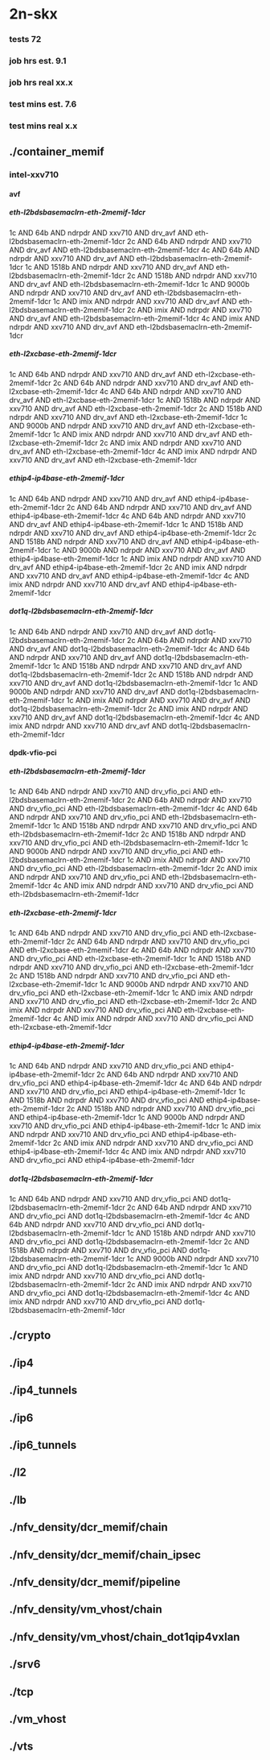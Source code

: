# 2n-skx
### tests 72
### job hrs est. 9.1
### job hrs real xx.x
### test mins est. 7.6
### test mins real x.x
## ./container_memif
### intel-xxv710
#### avf
##### eth-l2bdsbasemaclrn-eth-2memif-1dcr
1c AND 64b AND ndrpdr AND xxv710 AND drv_avf AND eth-l2bdsbasemaclrn-eth-2memif-1dcr
2c AND 64b AND ndrpdr AND xxv710 AND drv_avf AND eth-l2bdsbasemaclrn-eth-2memif-1dcr
4c AND 64b AND ndrpdr AND xxv710 AND drv_avf AND eth-l2bdsbasemaclrn-eth-2memif-1dcr
1c AND 1518b AND ndrpdr AND xxv710 AND drv_avf AND eth-l2bdsbasemaclrn-eth-2memif-1dcr
2c AND 1518b AND ndrpdr AND xxv710 AND drv_avf AND eth-l2bdsbasemaclrn-eth-2memif-1dcr
1c AND 9000b AND ndrpdr AND xxv710 AND drv_avf AND eth-l2bdsbasemaclrn-eth-2memif-1dcr
1c AND imix AND ndrpdr AND xxv710 AND drv_avf AND eth-l2bdsbasemaclrn-eth-2memif-1dcr
2c AND imix AND ndrpdr AND xxv710 AND drv_avf AND eth-l2bdsbasemaclrn-eth-2memif-1dcr
4c AND imix AND ndrpdr AND xxv710 AND drv_avf AND eth-l2bdsbasemaclrn-eth-2memif-1dcr
##### eth-l2xcbase-eth-2memif-1dcr
1c AND 64b AND ndrpdr AND xxv710 AND drv_avf AND eth-l2xcbase-eth-2memif-1dcr
2c AND 64b AND ndrpdr AND xxv710 AND drv_avf AND eth-l2xcbase-eth-2memif-1dcr
4c AND 64b AND ndrpdr AND xxv710 AND drv_avf AND eth-l2xcbase-eth-2memif-1dcr
1c AND 1518b AND ndrpdr AND xxv710 AND drv_avf AND eth-l2xcbase-eth-2memif-1dcr
2c AND 1518b AND ndrpdr AND xxv710 AND drv_avf AND eth-l2xcbase-eth-2memif-1dcr
1c AND 9000b AND ndrpdr AND xxv710 AND drv_avf AND eth-l2xcbase-eth-2memif-1dcr
1c AND imix AND ndrpdr AND xxv710 AND drv_avf AND eth-l2xcbase-eth-2memif-1dcr
2c AND imix AND ndrpdr AND xxv710 AND drv_avf AND eth-l2xcbase-eth-2memif-1dcr
4c AND imix AND ndrpdr AND xxv710 AND drv_avf AND eth-l2xcbase-eth-2memif-1dcr
##### ethip4-ip4base-eth-2memif-1dcr
1c AND 64b AND ndrpdr AND xxv710 AND drv_avf AND ethip4-ip4base-eth-2memif-1dcr
2c AND 64b AND ndrpdr AND xxv710 AND drv_avf AND ethip4-ip4base-eth-2memif-1dcr
4c AND 64b AND ndrpdr AND xxv710 AND drv_avf AND ethip4-ip4base-eth-2memif-1dcr
1c AND 1518b AND ndrpdr AND xxv710 AND drv_avf AND ethip4-ip4base-eth-2memif-1dcr
2c AND 1518b AND ndrpdr AND xxv710 AND drv_avf AND ethip4-ip4base-eth-2memif-1dcr
1c AND 9000b AND ndrpdr AND xxv710 AND drv_avf AND ethip4-ip4base-eth-2memif-1dcr
1c AND imix AND ndrpdr AND xxv710 AND drv_avf AND ethip4-ip4base-eth-2memif-1dcr
2c AND imix AND ndrpdr AND xxv710 AND drv_avf AND ethip4-ip4base-eth-2memif-1dcr
4c AND imix AND ndrpdr AND xxv710 AND drv_avf AND ethip4-ip4base-eth-2memif-1dcr
##### dot1q-l2bdsbasemaclrn-eth-2memif-1dcr
1c AND 64b AND ndrpdr AND xxv710 AND drv_avf AND dot1q-l2bdsbasemaclrn-eth-2memif-1dcr
2c AND 64b AND ndrpdr AND xxv710 AND drv_avf AND dot1q-l2bdsbasemaclrn-eth-2memif-1dcr
4c AND 64b AND ndrpdr AND xxv710 AND drv_avf AND dot1q-l2bdsbasemaclrn-eth-2memif-1dcr
1c AND 1518b AND ndrpdr AND xxv710 AND drv_avf AND dot1q-l2bdsbasemaclrn-eth-2memif-1dcr
2c AND 1518b AND ndrpdr AND xxv710 AND drv_avf AND dot1q-l2bdsbasemaclrn-eth-2memif-1dcr
1c AND 9000b AND ndrpdr AND xxv710 AND drv_avf AND dot1q-l2bdsbasemaclrn-eth-2memif-1dcr
1c AND imix AND ndrpdr AND xxv710 AND drv_avf AND dot1q-l2bdsbasemaclrn-eth-2memif-1dcr
2c AND imix AND ndrpdr AND xxv710 AND drv_avf AND dot1q-l2bdsbasemaclrn-eth-2memif-1dcr
4c AND imix AND ndrpdr AND xxv710 AND drv_avf AND dot1q-l2bdsbasemaclrn-eth-2memif-1dcr
#### dpdk-vfio-pci
##### eth-l2bdsbasemaclrn-eth-2memif-1dcr
1c AND 64b AND ndrpdr AND xxv710 AND drv_vfio_pci AND eth-l2bdsbasemaclrn-eth-2memif-1dcr
2c AND 64b AND ndrpdr AND xxv710 AND drv_vfio_pci AND eth-l2bdsbasemaclrn-eth-2memif-1dcr
4c AND 64b AND ndrpdr AND xxv710 AND drv_vfio_pci AND eth-l2bdsbasemaclrn-eth-2memif-1dcr
1c AND 1518b AND ndrpdr AND xxv710 AND drv_vfio_pci AND eth-l2bdsbasemaclrn-eth-2memif-1dcr
2c AND 1518b AND ndrpdr AND xxv710 AND drv_vfio_pci AND eth-l2bdsbasemaclrn-eth-2memif-1dcr
1c AND 9000b AND ndrpdr AND xxv710 AND drv_vfio_pci AND eth-l2bdsbasemaclrn-eth-2memif-1dcr
1c AND imix AND ndrpdr AND xxv710 AND drv_vfio_pci AND eth-l2bdsbasemaclrn-eth-2memif-1dcr
2c AND imix AND ndrpdr AND xxv710 AND drv_vfio_pci AND eth-l2bdsbasemaclrn-eth-2memif-1dcr
4c AND imix AND ndrpdr AND xxv710 AND drv_vfio_pci AND eth-l2bdsbasemaclrn-eth-2memif-1dcr
##### eth-l2xcbase-eth-2memif-1dcr
1c AND 64b AND ndrpdr AND xxv710 AND drv_vfio_pci AND eth-l2xcbase-eth-2memif-1dcr
2c AND 64b AND ndrpdr AND xxv710 AND drv_vfio_pci AND eth-l2xcbase-eth-2memif-1dcr
4c AND 64b AND ndrpdr AND xxv710 AND drv_vfio_pci AND eth-l2xcbase-eth-2memif-1dcr
1c AND 1518b AND ndrpdr AND xxv710 AND drv_vfio_pci AND eth-l2xcbase-eth-2memif-1dcr
2c AND 1518b AND ndrpdr AND xxv710 AND drv_vfio_pci AND eth-l2xcbase-eth-2memif-1dcr
1c AND 9000b AND ndrpdr AND xxv710 AND drv_vfio_pci AND eth-l2xcbase-eth-2memif-1dcr
1c AND imix AND ndrpdr AND xxv710 AND drv_vfio_pci AND eth-l2xcbase-eth-2memif-1dcr
2c AND imix AND ndrpdr AND xxv710 AND drv_vfio_pci AND eth-l2xcbase-eth-2memif-1dcr
4c AND imix AND ndrpdr AND xxv710 AND drv_vfio_pci AND eth-l2xcbase-eth-2memif-1dcr
##### ethip4-ip4base-eth-2memif-1dcr
1c AND 64b AND ndrpdr AND xxv710 AND drv_vfio_pci AND ethip4-ip4base-eth-2memif-1dcr
2c AND 64b AND ndrpdr AND xxv710 AND drv_vfio_pci AND ethip4-ip4base-eth-2memif-1dcr
4c AND 64b AND ndrpdr AND xxv710 AND drv_vfio_pci AND ethip4-ip4base-eth-2memif-1dcr
1c AND 1518b AND ndrpdr AND xxv710 AND drv_vfio_pci AND ethip4-ip4base-eth-2memif-1dcr
2c AND 1518b AND ndrpdr AND xxv710 AND drv_vfio_pci AND ethip4-ip4base-eth-2memif-1dcr
1c AND 9000b AND ndrpdr AND xxv710 AND drv_vfio_pci AND ethip4-ip4base-eth-2memif-1dcr
1c AND imix AND ndrpdr AND xxv710 AND drv_vfio_pci AND ethip4-ip4base-eth-2memif-1dcr
2c AND imix AND ndrpdr AND xxv710 AND drv_vfio_pci AND ethip4-ip4base-eth-2memif-1dcr
4c AND imix AND ndrpdr AND xxv710 AND drv_vfio_pci AND ethip4-ip4base-eth-2memif-1dcr
##### dot1q-l2bdsbasemaclrn-eth-2memif-1dcr
1c AND 64b AND ndrpdr AND xxv710 AND drv_vfio_pci AND dot1q-l2bdsbasemaclrn-eth-2memif-1dcr
2c AND 64b AND ndrpdr AND xxv710 AND drv_vfio_pci AND dot1q-l2bdsbasemaclrn-eth-2memif-1dcr
4c AND 64b AND ndrpdr AND xxv710 AND drv_vfio_pci AND dot1q-l2bdsbasemaclrn-eth-2memif-1dcr
1c AND 1518b AND ndrpdr AND xxv710 AND drv_vfio_pci AND dot1q-l2bdsbasemaclrn-eth-2memif-1dcr
2c AND 1518b AND ndrpdr AND xxv710 AND drv_vfio_pci AND dot1q-l2bdsbasemaclrn-eth-2memif-1dcr
1c AND 9000b AND ndrpdr AND xxv710 AND drv_vfio_pci AND dot1q-l2bdsbasemaclrn-eth-2memif-1dcr
1c AND imix AND ndrpdr AND xxv710 AND drv_vfio_pci AND dot1q-l2bdsbasemaclrn-eth-2memif-1dcr
2c AND imix AND ndrpdr AND xxv710 AND drv_vfio_pci AND dot1q-l2bdsbasemaclrn-eth-2memif-1dcr
4c AND imix AND ndrpdr AND xxv710 AND drv_vfio_pci AND dot1q-l2bdsbasemaclrn-eth-2memif-1dcr
## ./crypto
## ./ip4
## ./ip4_tunnels
## ./ip6
## ./ip6_tunnels
## ./l2
## ./lb
## ./nfv_density/dcr_memif/chain
## ./nfv_density/dcr_memif/chain_ipsec
## ./nfv_density/dcr_memif/pipeline
## ./nfv_density/vm_vhost/chain
## ./nfv_density/vm_vhost/chain_dot1qip4vxlan
## ./srv6
## ./tcp
## ./vm_vhost
## ./vts
